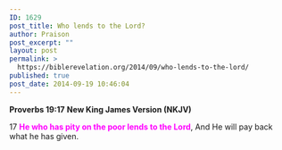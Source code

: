 ```yaml
---
ID: 1629
post_title: Who lends to the Lord?
author: Praison
post_excerpt: ""
layout: post
permalink: >
  https://biblerevelation.org/2014/09/who-lends-to-the-lord/
published: true
post_date: 2014-09-19 10:46:04
---
```

<strong>Proverbs 19:17</strong>
<strong> New King James Version (NKJV)</strong>

17 <span style="color: #ff00ff;"><strong>He who has pity on the poor lends to the Lord</strong></span>,
And He will pay back what he has given.